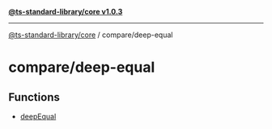 [**@ts-standard-library/core v1.0.3**](../../README.md)

***

[@ts-standard-library/core](../../modules.md) / compare/deep-equal

# compare/deep-equal

## Functions

- [deepEqual](functions/deepEqual.md)
